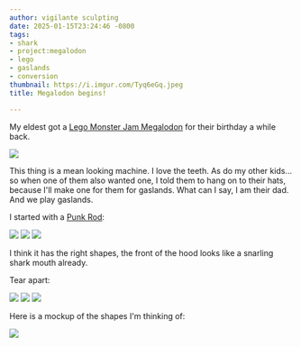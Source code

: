 ```yaml
---
author: vigilante sculpting
date: 2025-01-15T23:24:46 -0800
tags:
- shark
- project:megalodon
- lego
- gaslands
- conversion
thumbnail: https://i.imgur.com/Tyq6eGq.jpeg
title: Megalodon begins!

---
```

My eldest got a [Lego Monster Jam Megalodon](https://www.lego.com/en-us/product/monster-jam-megalodon-42134) for their birthday a while back.

![](https://i.imgur.com/W8W2u71.jpeg)

This thing is a mean looking machine. I love the teeth. As do my other kids... so when one of them also wanted one, I told them to hang on to their hats, because I'll make one for them for gaslands. What can I say, I am their dad. And we play gaslands.

I started with a [Punk Rod](https://hotwheels.fandom.com/wiki/Punk_Rod):

![](https://i.imgur.com/Tyq6eGq.jpeg)
![](https://i.imgur.com/Br8OceJ.jpeg)
![](https://i.imgur.com/nwTeJqH.jpeg)

I think it has the right shapes, the front of the hood looks like a snarling shark mouth already.

Tear apart:

![](https://i.imgur.com/Bfp56S2.jpeg)
![](https://i.imgur.com/rhzwIca.jpeg)
![](https://i.imgur.com/DuPjg90.jpeg)

Here is a mockup of the shapes I'm thinking of:

![](https://i.imgur.com/NKJCLvw.jpeg)


